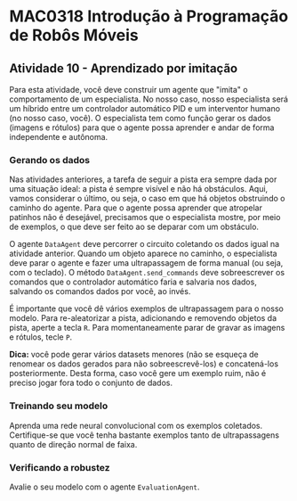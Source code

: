 # MAC0318 Introdução à Programação de Robôs Móveis

## Atividade 10 - Aprendizado por imitação

Para esta atividade, você deve construir um agente que "imita" o comportamento de um especialista.
No nosso caso, nosso especialista será um híbrido entre um controlador automático PID e um
interventor humano (no nosso caso, você). O especialista tem como função gerar os dados (imagens e
rótulos) para que o agente possa aprender e andar de forma independente e autônoma.

### Gerando os dados

Nas atividades anteriores, a tarefa de seguir a pista era sempre dada por uma situação ideal: a
pista é sempre visível e não há obstáculos. Aqui, vamos considerar o último, ou seja, o caso em que
há objetos obstruindo o caminho do agente. Para que o agente possa aprender que atropelar patinhos
não é desejável, precisamos que o especialista mostre, por meio de exemplos, o que deve ser feito
ao se deparar com um obstáculo.

O agente `DataAgent` deve percorrer o circuito coletando os dados igual na atividade anterior.
Quando um objeto aparece no caminho, o especialista deve parar o agente e fazer uma ultrapassagem
de forma manual (ou seja, com o teclado). O método `DataAgent.send_commands` deve sobreescrever os
comandos que o controlador automático faria e salvaria nos dados, salvando os comandos dados por
você, ao invés.

É importante que você dê vários exemplos de ultrapassagem para o nosso modelo. Para re-aleatorizar
a pista, adicionando e removendo objetos da pista, aperte a tecla `R`. Para momentaneamente parar
de gravar as imagens e rótulos, tecle `P`.

**Dica:** você pode gerar vários datasets menores (não se esqueça de renomear os dados gerados para
não sobreescrevê-los) e concatená-los posteriormente. Desta forma, caso você gere um exemplo ruim,
não é preciso jogar fora todo o conjunto de dados.

### Treinando seu modelo

Aprenda uma rede neural convolucional com os exemplos coletados. Certifique-se que você tenha
bastante exemplos tanto de ultrapassagens quanto de direção normal de faixa.

### Verificando a robustez

Avalie o seu modelo com o agente `EvaluationAgent`.
